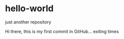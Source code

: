 # hello-world
just another repository

Hi there, this is my first commit in GitHub... exiting times
